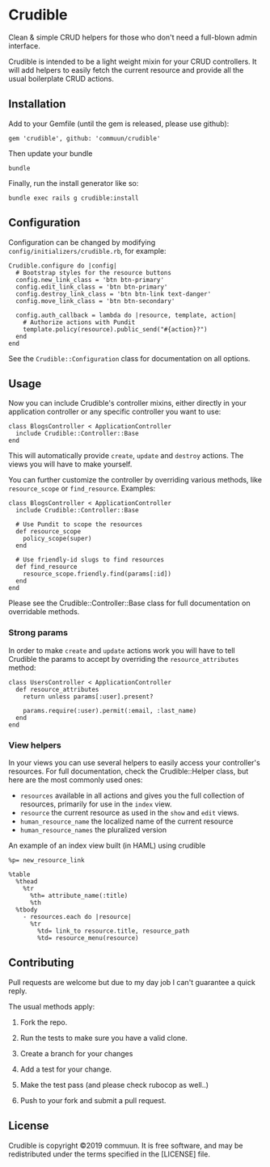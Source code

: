 # Crudible

Clean & simple CRUD helpers for those who don't need a full-blown admin
interface.

Crudible is intended to be a light weight mixin for your CRUD controllers. It
will add helpers to easily fetch the current resource and provide all the
usual boilerplate CRUD actions.


## Installation

Add to your Gemfile (until the gem is released, please use github):

    gem 'crudible', github: 'commuun/crudible'

Then update your bundle

    bundle

Finally, run the install generator like so:

    bundle exec rails g crudible:install


## Configuration

Configuration can be changed by modifying `config/initializers/crudible.rb`,
for example:

    Crudible.configure do |config|
      # Bootstrap styles for the resource buttons
      config.new_link_class = 'btn btn-primary'
      config.edit_link_class = 'btn btn-primary'
      config.destroy_link_class = 'btn btn-link text-danger'
      config.move_link_class = 'btn btn-secondary'

      config.auth_callback = lambda do |resource, template, action|
        # Authorize actions with Pundit
        template.policy(resource).public_send("#{action}?")
      end
    end

See the `Crudible::Configuration` class for documentation on all options.

## Usage

Now you can include Crudible's controller mixins, either directly in your
application controller or any specific controller you want to use:

    class BlogsController < ApplicationController
      include Crudible::Controller::Base
    end

This will automatically provide `create`, `update` and `destroy` actions. The
views you will have to make yourself.

You can further customize the controller by overriding various methods, like
`resource_scope` or `find_resource`. Examples:

    class BlogsController < ApplicationController
      include Crudible::Controller::Base

      # Use Pundit to scope the resources
      def resource_scope
        policy_scope(super)
      end

      # Use friendly-id slugs to find resources
      def find_resource
        resource_scope.friendly.find(params[:id])
      end
    end

Please see the Crudible::Controller::Base class for full documentation on
overridable methods.

### Strong params

In order to make `create` and `update` actions work you will have to tell
Crudible the params to accept by overriding the `resource_attributes` method:

    class UsersController < ApplicationController
      def resource_attributes
        return unless params[:user].present?

        params.require(:user).permit(:email, :last_name)
      end
    end


### View helpers

In your views you can use several helpers to easily access your controller's
resources. For full documentation, check the Crudible::Helper class, but here
are the most commonly used ones:

* `resources` available in all actions and gives you the full collection of
  resources, primarily for use in the `index` view.
* `resource` the current resource as used in the `show` and `edit` views.
* `human_resource_name` the localized name of the current resource
* `human_resource_names` the pluralized version

An example of an index view built (in HAML) using crudible

    %p= new_resource_link

    %table
      %thead
        %tr
          %th= attribute_name(:title)
          %th
      %tbody
        - resources.each do |resource|
          %tr
            %td= link_to resource.title, resource_path
            %td= resource_menu(resource)


## Contributing

Pull requests are welcome but due to my day job I can't guarantee a quick reply.

The usual methods apply:

1. Fork the repo.

2. Run the tests to make sure you have a valid clone.

3. Create a branch for your changes

4. Add a test for your change.

5. Make the test pass (and please check rubocop as well..)

6. Push to your fork and submit a pull request.


## License

Crudible is copyright ©2019 commuun. It is free software, and may be
redistributed under the terms specified in the [LICENSE] file.
